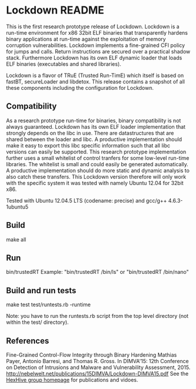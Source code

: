 # Lockdown README

This is the first research prototype release of Lockdown. Lockdown is
a run-time environment for x86 32bit ELF binaries that transparently
hardens binary applications at run-time against the exploitation of
memory corruption vulnerabilities. Lockdown implements a fine-grained
CFI policy for jumps and calls. Return instructions are secured over
a practical shadow stack. Furthermore Lockdown has its own ELF dynamic
loader that loads ELF binaries (executables and shared libraries).

Lockdown is a flavor of TRuE (Trusted Run-TimE) which itself is based
on fastBT, secureLoader and libdetox. This release contains a snapshot
of all these components including the configuration for Lockdown.


## Compatibility

As a research prototype run-time for binaries, binary compatibility is
not always guaranteed. Lockdown has its own ELF loader implementation
that strongly depends on the libc in use. There are datastructures that
are shared between the loader and libc. A productive implementation
should make it easy to export this libc specific information such
that all libc versions can easily be supported.
This research prototype implementation further uses a small whitelist
of control tranfers for some low-level run-time libraries. The whitelist
is small and could easily be generated automatically. A productive
implementation should do more static and dynamic analysis to also catch
these transfers.
This Lockdown version therefore will only work with the specific system
it was tested with namely Ubuntu 12.04 for 32bit x86.

Tested with Ubuntu 12.04.5 LTS (codename: precise) and gcc/g++ 4.6.3-1ubuntu5


## Build

make all


## Run

bin/trustedRT <ELF executable>
Example: "bin/trustedRT /bin/ls" or "bin/trustedRT /bin/nano"


## Build and run tests

make test
test/runtests.rb -runtime

Note: you have to run the runtests.rb script from the top level
directory (not within the test/ directory).


## References

Fine-Grained Control-Flow Integrity through Binary Hardening
Mathias Payer, Antonio Barresi, and Thomas R. Gross.
In DIMVA'15: 12th Conference on Detection of Intrusions and Malware and Vulnerability Assessment, 2015.
http://nebelwelt.net/publications/15DIMVA/Lockdown-DIMVA15.pdf
See the [HexHive group homepage](http://nebelwelt.net/group) for publications and vidoes.

